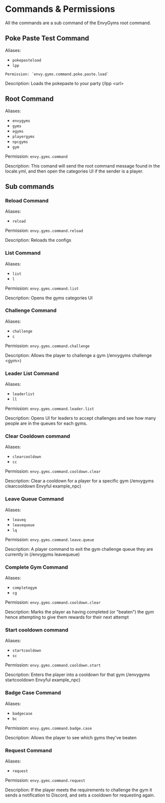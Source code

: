 # Commands & Permissions

All the commands are a sub command of the EnvyGyms root command.



## Poke Paste Test Command

Aliases:

* `pokepasteload`
* `lpp`

`` Permission: `envy.gyms.command.poke.paste.load` ``

Description: Loads the pokepaste to your party (/lpp \<url>

## Root Command

Aliases:

* `envygyms`
* `gyms`
* `egyms`
* `playergyms`
* `npcgyms`
* `gym`

Permission: `envy.gyms.command`

Description: This comand will send the root command message found in the locale.yml, and then open the categories UI if the sender is a player.

## Sub commands

### Reload Command

Aliases:

* `reload`

Permission: `envy.gyms.command.reload`

Description: Reloads the configs

### List Command

Aliases:

* `list`
* `l`

Permission: `envy.gyms.command.list`

Description: Opens the gyms categories UI

### Challenge Command

Aliases:

* `challenge`
* `c`

Permission: `envy.gyms.command.challenge`

Description: Allows the player to challenge a gym (/envygyms challenge \<gym>)

### Leader List Command

Aliases:

* `leaderlist`
* `ll`

Permission: `envy.gyms.command.leader.list`

Description: Opens UI for leaders to accept challenges and see how many people are in the queues for each gyms.

### Clear Cooldown command

Aliases:

* `clearcooldown`
* `cc`

Permission: `envy.gyms.command.cooldown.clear`

Description: Clear a cooldown for a player for a specific gym (/envygyms clearcooldown Envyful example\_npc)

### Leave Queue Command

Aliases:

* `leaveq`
* `leavequeue`
* `lq`

Permission: `envy.gyms.command.leave.queue`

Description: A player command to exit the gym challenge queue they are currently in (/envygyms leavequeue)

### Complete Gym Command

Aliases:

* `completegym`
* `cg`

Permission: `envy.gyms.command.cooldown.clear`

Description: Marks the player as having completed (or "beaten") the gym hence attempting to give them rewards for their next attempt

### Start cooldown command

Aliases:

* `startcooldown`
* `sc`

Permission: `envy.gyms.command.cooldown.start`

Description: Enters the player into a cooldown for that gym (/envygyms startcooldown Envyful example\_npc)

### Badge Case Command

Aliases:

* `badgecase`
* `bc`

Permission: `envy.gyms.command.badge.case`

Description: Allows the player to see which gyms they've beaten

### Request Command

Aliases:

* `request`

Permission: `envy.gyms.command.request`

Description: If the player meets the requirements to challenge the gym it sends a notification to Discord, and sets a cooldown for requesting again.



